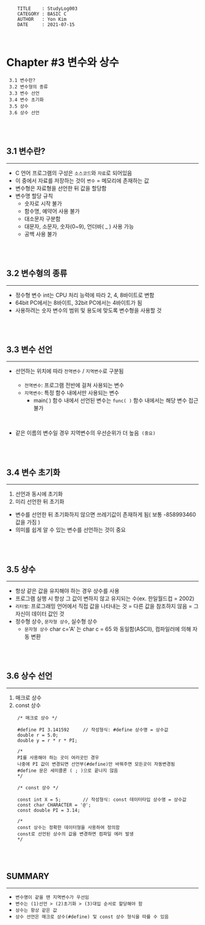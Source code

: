 ```

    TITLE    : StudyLog003
    CATEGORY : BASIC C
    AUTHOR   : Yon Kim
    DATE     : 2021-07-15

```
<br>

# **Chapter #3 변수와 상수**


` 3.1 변수란?` <br>
` 3.2 변수형의 종류`<br>
` 3.3 변수 선언`<br>
` 3.4 변수 초기화`<br>
` 3.5 상수`<br>
` 3.6 상수 선언`<br>

<br><br>



## 3.1 변수란?

---

- C 언어 프로그램의 구성은 `소스코드`와 `자료`로 되어있음
- 이 중에서 자료를 저장하는 것이 `변수` = 메모리에 존재하는 값
- 변수형은 자료형을 선언한 뒤 값을 할당함
- 변수명 할당 규칙
    - 숫자로 시작 불가
    - 함수명, 예약어 사용 불가
    - 대소문자 구분함
    - 대문자, 소문자, 숫자(0~9), 언더바( _ ) 사용 가능
    - 공백 사용 불가

<br><br>

## 3.2 변수형의 종류

---

- 정수형 변수 int는 CPU 처리 능력에 따라 2, 4, 8바이트로 변함
- 64bit PC에서는 8바이트, 32bit PC에서는 4바이트가 됨
- 사용하려는 숫자 변수의 범위 및 용도에 맞도록 변수형을 사용할 것


<br><br>


## 3.3 변수 선언

---

- 선언하는 위치에 따라 `전역변수` / `지역변수`로 구분됨
   <br><br>
    - `전역변수`: 프로그램 전반에 걸쳐 사용되는 변수
    - `지역변수`: 특정 함수 내에서만 사용되는 변수
        - main( ) 함수 내에서 선언된 변수는 `func( )` 함수 내에서는 해당 변수 접근 불가
        
<br>

- 같은 이름의 변수일 경우 지역변수의 우선순위가 더 높음` (중요)`


<br><br>

## 3.4 변수 초기화

---

1. 선언과 동시에 초기화 
2. 미리 선언한 뒤 초기화

- 변수를 선언한 뒤 초기화하지 않으면 쓰레기값이 존재하게 됨( 보통 -858993460 값을 가짐 )
- 의미를 쉽게 알 수 있는 변수를 선언하는 것이 중요

<br><br>

## 3.5 상수

---

- 항상 같은 값을 유지해야 하는 경우 상수를 사용
- 프로그램 실행 시 항상 그 값이 변하지 않고 유지되는 수(ex. 한일월드컵 = 2002)
- `리터럴`: 프로그래밍 언어에서 직접 값을 나타내는 것 = 다른 값을 참조하지 않음 = 그 자신이 데이터 값인 것
- 정수형 상수, `문자형 상수`, 실수형 상수
    * `문자형 상수` char c='A' 는 char c = 65 와 동일함(ASCII), 컴파일러에 의해 자동 변환

<br><br>

## 3.6 상수 선언

---

1. 매크로 상수
2. const 상수

```
    /* 매크로 상수 */

    #define PI 3.141592     // 작성형식: #define 상수명 = 상수값
    double r = 5.0;
    double y = r * r * PI;  
    
    /*
    PI를 사용해야 하는 곳이 여러곳인 경우
    나중에 PI 값이 변경되면 선언부(#define)만 바꿔주면 모든곳이 자동변경됨
    #define 문은 세미콜론 ( ; )으로 끝나지 않음
    */

```

```
    /* const 상수 */

    const int X = 5;        // 작성형식: const 데이터타입 상수명 = 상수값
    const char CHARACTER = '@';
    const double PI = 3.14;  
    
    /* 
    const 상수는 정확한 데이터형을 사용하여 정의함
    const로 선언된 상수의 값을 변경하면 컴파일 에러 발생
    */

```

<br><br>

## SUMMARY

---

- `변수명이 같을 땐 지역변수가 우선임`
- `변수는 (1)선언 > (2)초기화 > (3)대입 순서로 할당해야 함`
- `상수는 항상 같은 값`
- `상수 선언은 매크로 상수(#define) 및 const 상수 형식을 따를 수 있음`
